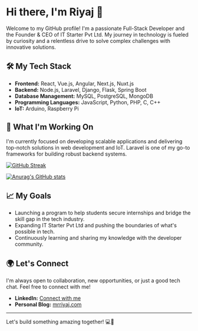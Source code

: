# Hi there, I'm Riyaj 👋

Welcome to my GitHub profile! I'm a passionate Full-Stack Developer and the Founder & CEO of IT Starter Pvt Ltd. My journey in technology is fueled by curiosity and a relentless drive to solve complex challenges with innovative solutions.

## 🛠️ My Tech Stack

- **Frontend:** React, Vue.js, Angular, Next.js, Nuxt.js
- **Backend:** Node.js, Laravel, Django, Flask, Spring Boot
- **Database Management:** MySQL, PostgreSQL, MongoDB
- **Programming Languages:** JavaScript, Python, PHP, C, C++
- **IoT:** Arduino, Raspberry Pi

## 🚀 What I'm Working On

I'm currently focused on developing scalable applications and delivering top-notch solutions in web development and IoT. Laravel is one of my go-to frameworks for building robust backend systems.

[![GitHub Streak](https://streak-stats.demolab.com?user=mrriyaj)](https://git.io/streak-stats) 

[![Anurag's GitHub stats](https://github-readme-stats.vercel.app/api?username=mrriyaj)](https://github.com/anuraghazra/github-readme-stats)

## 📈 My Goals

- Launching a program to help students secure internships and bridge the skill gap in the tech industry.
- Expanding IT Starter Pvt Ltd and pushing the boundaries of what's possible in tech.
- Continuously learning and sharing my knowledge with the developer community.

## 🌍 Let's Connect

I'm always open to collaboration, new opportunities, or just a good tech chat. Feel free to connect with me!

- **LinkedIn:** [Connect with me](https://www.linkedin.com/in/mrriyaj)
- **Personal Blog:** [mrriyaj.com](https://mrriyaj.com)

---

Let's build something amazing together! 💻🚀
